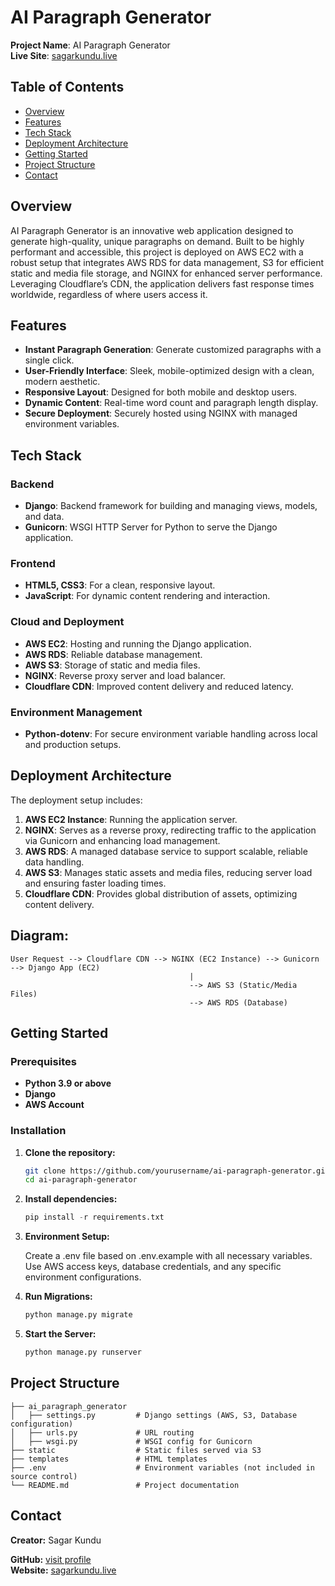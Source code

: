 # AI Paragraph Generator

**Project Name**: AI Paragraph Generator  
**Live Site**: [sagarkundu.live](https://sagarkundu.live)

## Table of Contents

- [Overview](#overview)
- [Features](#features)
- [Tech Stack](#tech-stack)
- [Deployment Architecture](#deployment-architecture)
- [Getting Started](#getting-started)
- [Project Structure](#project-structure)
- [Contact](#contact)

## Overview

AI Paragraph Generator is an innovative web application designed to generate high-quality, unique paragraphs on demand. Built to be highly performant and accessible, this project is deployed on AWS EC2 with a robust setup that integrates AWS RDS for data management, S3 for efficient static and media file storage, and NGINX for enhanced server performance. Leveraging Cloudflare’s CDN, the application delivers fast response times worldwide, regardless of where users access it.

## Features

- **Instant Paragraph Generation**: Generate customized paragraphs with a single click.
- **User-Friendly Interface**: Sleek, mobile-optimized design with a clean, modern aesthetic.
- **Responsive Layout**: Designed for both mobile and desktop users.
- **Dynamic Content**: Real-time word count and paragraph length display.
- **Secure Deployment**: Securely hosted using NGINX with managed environment variables.

## Tech Stack

### Backend
- **Django**: Backend framework for building and managing views, models, and data.
- **Gunicorn**: WSGI HTTP Server for Python to serve the Django application.

### Frontend
- **HTML5, CSS3**: For a clean, responsive layout.
- **JavaScript**: For dynamic content rendering and interaction.

### Cloud and Deployment
- **AWS EC2**: Hosting and running the Django application.
- **AWS RDS**: Reliable database management.
- **AWS S3**: Storage of static and media files.
- **NGINX**: Reverse proxy server and load balancer.
- **Cloudflare CDN**: Improved content delivery and reduced latency.
  
### Environment Management
- **Python-dotenv**: For secure environment variable handling across local and production setups.

## Deployment Architecture

The deployment setup includes:

1. **AWS EC2 Instance**: Running the application server.
2. **NGINX**: Serves as a reverse proxy, redirecting traffic to the application via Gunicorn and enhancing load management.
3. **AWS RDS**: A managed database service to support scalable, reliable data handling.
4. **AWS S3**: Manages static assets and media files, reducing server load and ensuring faster loading times.
5. **Cloudflare CDN**: Provides global distribution of assets, optimizing content delivery.

## Diagram:
    User Request --> Cloudflare CDN --> NGINX (EC2 Instance) --> Gunicorn --> Django App (EC2)
                                            |
                                            --> AWS S3 (Static/Media Files)
                                            --> AWS RDS (Database)


## Getting Started

### Prerequisites

- **Python 3.9 or above**
- **Django**
- **AWS Account**

### Installation

1. **Clone the repository:**
   ```bash
   git clone https://github.com/yourusername/ai-paragraph-generator.git
   cd ai-paragraph-generator
2. **Install dependencies:**
    ```python
    pip install -r requirements.txt
3. **Environment Setup:**

     Create a .env file based on .env.example with all necessary variables.
     Use AWS access keys, database credentials, and any specific environment configurations.
4. **Run Migrations:**
    ```python
    python manage.py migrate
5. **Start the Server:**
    ```python
    python manage.py runserver
## Project Structure
    
    ├── ai_paragraph_generator
    │   ├── settings.py         # Django settings (AWS, S3, Database configuration)
    │   ├── urls.py             # URL routing
    │   ├── wsgi.py             # WSGI config for Gunicorn
    ├── static                  # Static files served via S3
    ├── templates               # HTML templates
    ├── .env                    # Environment variables (not included in source control)
    └── README.md               # Project documentation
    

## Contact
**Creator:** Sagar Kundu

**GitHub:** [visit profile](github.com/sa001gar)  
**Website:** [sagarkundu.live](https://sagarkundu.live)

